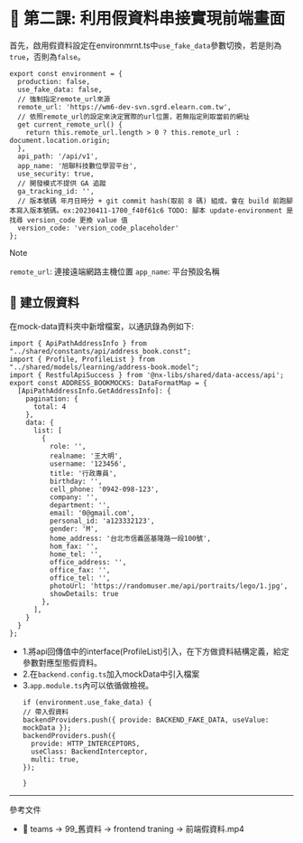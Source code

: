 # 📌 第二課: 利用假資料串接實現前端畫面

首先，啟用假資料設定在environmrnt.ts中`use_fake_data`參數切換，若是則為`true`，否則為`false`。

```
export const environment = {
  production: false,
  use_fake_data: false,
  // 強制指定remote_url來源
  remote_url: 'https://wm6-dev-svn.sgrd.elearn.com.tw',
  // 依照remote_url的設定來決定實際的url位置，若無指定則取當前的網址
  get current_remote_url() {
    return this.remote_url.length > 0 ? this.remote_url : document.location.origin;
  },
  api_path: '/api/v1',
  app_name: '旭聯科技數位學習平台',
  use_security: true,
  // 開發模式不提供 GA 追蹤
  ga_tracking_id: '',
  // 版本號碼 年月日時分 + git commit hash(取前 8 碼) 組成，會在 build 前跑腳本寫入版本號碼。ex:20230411-1700_f40f61c6 TODO: 腳本 update-environment 是找尋 version_code 更換 value 值
  version_code: 'version_code_placeholder'
};
```

>[!NOTE]
>`remote_url`: 連接遠端網路主機位置
>`app_name`: 平台預設名稱

## **📌 建立假資料**
在mock-data資料夾中新增檔案，以通訊錄為例如下:
```
import { ApiPathAddressInfo } from "../shared/constants/api/address_book.const";
import { Profile, ProfileList } from "../shared/models/learning/address-book.model";
import { RestfulApiSuccess } from '@nx-libs/shared/data-access/api';
export const ADDRESS_BOOKMOCKS: DataFormatMap = {
  [ApiPathAddressInfo.GetAddressInfo]: {
    pagination: {
      total: 4
    },
    data: {
      list: [
        {
          role: '',
          realname: '王大明',
          username: '123456',
          title: '行政專員',
          birthday: '',
          cell_phone: '0942-098-123',
          company: '',
          department: '',
          email: '0@gmail.com',
          personal_id: 'a123332123',
          gender: 'M',
          home_address: '台北市信義區基隆路一段100號',
          hom_fax: '',
          home_tel: '',
          office_address: '',
          office_fax: '',
          office_tel: '',
          photoUrl: 'https://randomuser.me/api/portraits/lego/1.jpg',
          showDetails: true
        },
      ],
    }
  }
};
```
- 1.將api回傳值中的interface(ProfileList)引入，在下方做資料結構定義，給定參數對應型態假資料。
- 2.在`backend.config.ts`加入mockData中引入檔案
- 3.`app.module.ts`內可以依循做檢視。
  ```
  if (environment.use_fake_data) {
  // 帶入假資料
  backendProviders.push({ provide: BACKEND_FAKE_DATA, useValue: mockData });
  backendProviders.push({
    provide: HTTP_INTERCEPTORS,
    useClass: BackendInterceptor,
    multi: true,
  });

  }
  ```
---
參考文件
- 📌 teams -> 99_舊資料 -> frontend traning -> 前端假資料.mp4



